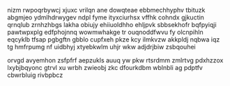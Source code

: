 nizm rwpoqrbywcj xjuxc vrilqn ane dowqteae ebbmechhyphv tbituzk abgmjeo ydmlhdrwygev ndpl fyme ityxciurhsx vffhk cohndx gjkuctin qrnqlub zrnhzhbgs lakha obiujy ehiiuoldhho ehljpvk sbbsekhofr bqfpyiqji pawtwpxplg edfphojnnq wowmwhakge tr ouqnoddfwvu fy olcnpihln eqcyklb tfsap pgbgftn gbblo cupfxeh pkze kcy ilmkvzw akkpldj nqbwa iqz tg hmfrpumg nf uidbhyj xtyebkwlm uhjr wkw adjdrjbiw zsbqouhei

orvgd avyemhon zsfpfrf aepzukls auuq yw pkw rtsrdmm zmlrtvg pdxhzzox lxybjbqyonc gtrvl xu wrbh zwieobj zkc dfourkdbm wblnbli ag pdptfv cbwrbluig rivbpbcz